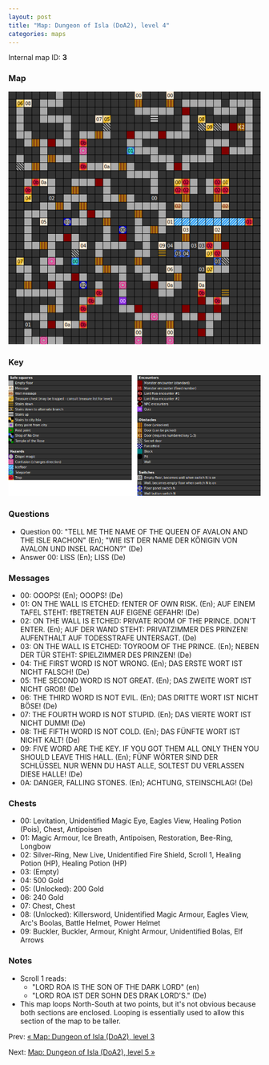 ```yaml
---
layout: post
title: "Map: Dungeon of Isla (DoA2), level 4"
categories: maps
---
```


Internal map ID: __3__

### Map

![Dungeons of Avalon II, dungeon level 4 map](../images/doa2-d4.png "Dungeon level 4 map")

### Key

![Dungeons of Avalon II, map key](../images/doa2-key.png "Map key")

### Questions

* Question 00: "TELL ME THE NAME OF THE QUEEN OF AVALON AND THE ISLE RACHON" (En);
  "WIE IST DER NAME DER K&Ouml;NIGIN VON AVALON UND INSEL RACHON?" (De)
* Answer 00: LISS (En);
  LISS (De)

### Messages

* 00: OOOPS! (En);
  OOOPS! (De)
* 01: ON THE WALL IS ETCHED: fENTER OF OWN RISK. (En);
  AUF EINEM TAFEL STEHT: fBETRETEN AUF EIGENE GEFAHR! (De)
* 02: ON THE WALL IS ETCHED: PRIVATE ROOM OF THE PRINCE. DON'T ENTER. (En);
  AUF DER WAND STEHT: PRIVATZIMMER DES PRINZEN! AUFENTHALT AUF TODESSTRAFE UNTERSAGT. (De)
* 03: ON THE WALL IS ETCHED: TOYROOM OF THE PRINCE. (En);
  NEBEN DER T&Uuml;R STEHT: SPIELZIMMER DES PRINZEN! (De)
* 04: THE FIRST WORD IS NOT WRONG. (En);
  DAS ERSTE WORT IST NICHT FALSCH! (De)
* 05: THE SECOND WORD IS NOT GREAT. (En);
  DAS ZWEITE WORT IST NICHT GRO&szlig;! (De)
* 06: THE THIRD WORD IS NOT EVIL. (En);
  DAS DRITTE WORT IST NICHT B&Ouml;SE! (De)
* 07: THE FOURTH WORD IS NOT STUPID. (En);
  DAS VIERTE WORT IST NICHT DUMM! (De)
* 08: THE FIFTH WORD IS NOT COLD. (En);
  DAS F&Uuml;NFTE WORT IST NICHT KALT! (De)
* 09: FIVE WORD ARE THE KEY. IF YOU GOT THEM ALL  ONLY THEN YOU SHOULD LEAVE THIS HALL. (En);
  F&Uuml;NF W&Ouml;RTER SIND DER SCHL&Uuml;SSEL NUR WENN DU HAST ALLE, SOLTEST DU VERLASSEN DIESE HALLE! (De)
* 0A: DANGER, FALLING STONES. (En);
  ACHTUNG, STEINSCHLAG! (De)

### Chests

* 00: Levitation, Unidentified Magic Eye, Eagles View, Healing Potion (Pois), Chest, Antipoisen
* 01: Magic Armour, Ice Breath, Antipoisen, Restoration, Bee-Ring, Longbow
* 02: Silver-Ring, New Live, Unidentified Fire Shield, Scroll 1, Healing Potion (HP), Healing Potion (HP)
* 03: (Empty)
* 04: 500 Gold
* 05: (Unlocked): 200 Gold
* 06: 240 Gold
* 07: Chest, Chest
* 08: (Unlocked): Killersword, Unidentified Magic Armour, Eagles View, Arc's Boolas, Battle Helmet, Power Helmet
* 09: Buckler, Buckler, Armour, Knight Armour, Unidentified Bolas, Elf Arrows

### Notes

* Scroll 1 reads:
  * "LORD ROA IS THE SON OF THE DARK LORD"   (en)
  * "LORD ROA IST DER SOHN DES DRAK LORD'S." (De)
* This map loops North-South at two points, but it's not obvious because both
  sections are enclosed. Looping is essentially used to allow this section of
  the map to be taller.

Prev: [&laquo; Map: Dungeon of Isla (DoA2), level 3](doa2-dungeon3.html)

Next: [Map: Dungeon of Isla (DoA2), level 5 &raquo;](doa2-dungeon5.html)
